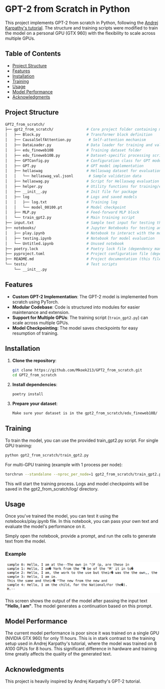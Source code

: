 # GPT-2 from Scratch in Python

This project implements GPT-2 from scratch in Python, following the [Andrej Karpathy's tutorial](https://www.youtube.com/watch?v=l8pRSuU81PU). The structure and training scripts were modified to train the model on a personal GPU (GTX 960) with the flexibility to scale across multiple GPUs.

## Table of Contents
- [Project Structure](#project-structure)
- [Features](#features)
- [Installation](#installation)
- [Training](#training)
- [Usage](#usage)
- [Model Performance](#model-performance)
- [Acknowledgments](#acknowledgments)

## Project Structure
```bash
GPT2_from_scratch/
├── gpt2_from_scratch/               # Core project folder containing model, data loaders, and utilities
│   ├── Block.py                     # Transformer block definition
│   ├── CausalSelfAttention.py        # Self-attention mechanism
│   ├── DataLoader.py                # Data loader for training and validation datasets
│   ├── edu_fineweb10B               # Training dataset folder
│   ├── edu_fineweb10B.py            # Dataset-specific processing script
│   ├── GPTConfig.py                 # Configuration class for GPT model
│   ├── GPT.py                       # GPT model implementation
│   ├── hellaswag                    # Hellaswag dataset for evaluation
│   │   └── hellaswag_val.jsonl       # Sample validation data
│   ├── hellaswag.py                 # Script for Hellaswag evaluation
│   ├── helper.py                    # Utility functions for training/evaluation
│   ├── __init__.py                  # Init file for package
│   ├── log                          # Logs and saved models
│   │   ├── log.txt                  # Training log
│   │   └── model_00100.pt           # Model checkpoint
│   ├── MLP.py                       # Feed-forward MLP block
│   └── train_gpt2.py                # Main training script
├── input.txt                        # Sample text input for testing the model
├── notebooks/                       # Jupyter Notebooks for testing and experimentation
│   ├── play.ipynb                   # Notebook to interact with the model and run tests
│   ├── testing.ipynb                # Notebook for model evaluation
│   └── Untitled.ipynb               # Unused notebook
├── poetry.lock                      # Poetry lock file (dependency management)
├── pyproject.toml                   # Project configuration file (dependencies, settings)
├── README.md                        # Project documentation (this file)
└── tests/                           # Test scripts
    └── __init__.py
```

## Features

- **Custom GPT-2 Implementation**: The GPT-2 model is implemented from scratch using PyTorch.
- **Modular Codebase**: Code is structured into modules for easier maintenance and extension.
- **Support for Multiple GPUs**: The training script (`train_gpt2.py`) can scale across multiple GPUs.
- **Model Checkpointing**: The model saves checkpoints for easy resumption of training.

## Installation

1. **Clone the repository**:
   ```bash
   git clone https://github.com/Mkoek213/GPT2_from_scratch.git
   cd GPT2_from_scratch
   ```
2. **Install dependencies**:
   ```bash
   poetry install
   ```
3. **Prepare your dataset**:
   ```bash
   Make sure your dataset is in the gpt2_from_scratch/edu_fineweb10B/ folder, or modify the paths accordingly in the train_gpt2.py script.
   ```

## Training

To train the model, you can use the provided train_gpt2.py script. For single GPU training:
```bash
python gpt2_from_scratch/train_gpt2.py
```
For multi-GPU training (example with 1 process per node):
```bash
torchrun --standalone --nproc_per_node=1 gpt2_from_scratch/train_gpt2.py 
```
This will start the training process. Logs and model checkpoints will be saved in the gpt2_from_scratch/log/ directory.

## Usage
Once you've trained the model, you can test it using the notebooks/play.ipynb file. In this notebook, you can pass your own text and evaluate the model's performance on it.

Simply open the notebook, provide a prompt, and run the cells to generate text from the model.

### Example
![Model Output Example](github_pngs/result.png)

This screen shows the output of the model after passing the input text **"Hello, I am"**. The model generates a continuation based on this prompt.

## Model Performance
The current model performance is poor since it was trained on a single GPU (NVIDIA GTX 960) for only 11 hours. This is in stark contrast to the training setup used in Andrej Karpathy's tutorial, where the model was trained on 8 A100 GPUs for 8 hours. This significant difference in hardware and training time greatly affects the quality of the generated text.

## Acknowledgments
This project is heavily inspired by Andrej Karpathy's GPT-2 tutorial.


